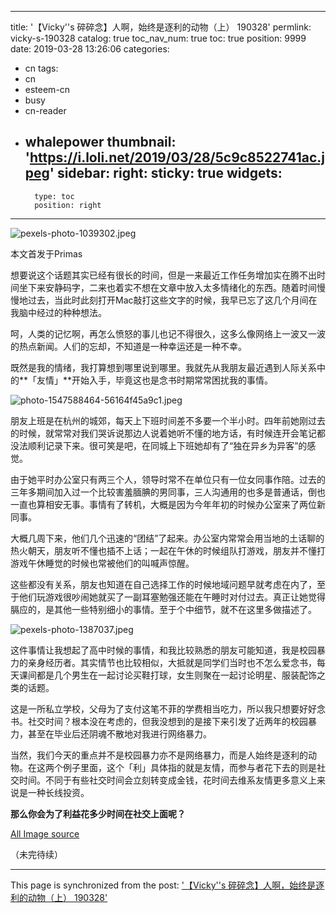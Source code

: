 
---
title: '【Vicky''s 碎碎念】人啊，始终是逐利的动物（上） 190328'
permlink: vicky-s-190328
catalog: true
toc_nav_num: true
toc: true
position: 9999
date: 2019-03-28 13:26:06
categories:
- cn
tags:
- cn
- esteem-cn
- busy
- cn-reader
- whalepower
thumbnail: 'https://i.loli.net/2019/03/28/5c9c8522741ac.jpeg'
sidebar:
    right:
        sticky: true
widgets:
    -
        type: toc
        position: right
---


![pexels-photo-1039302.jpeg](https://i.loli.net/2019/03/28/5c9c8522741ac.jpeg)

本文首发于Primas

想要说这个话题其实已经有很长的时间，但是一来最近工作任务增加实在腾不出时间坐下来安静码字，二来也着实不想在文章中放入太多情绪化的东西。随着时间慢慢地过去，当此时此刻打开Mac敲打这些文字的时候，我早已忘了这几个月间在我脑中经过的种种想法。

呵，人类的记忆啊，再怎么愤怒的事儿也记不得很久，这多么像网络上一波又一波的热点新闻。人们的忘却，不知道是一种幸运还是一种不幸。

既然是我的情绪，我打算想到哪里说到哪里。我就先从我朋友最近遇到人际关系中的**「友情」**开始入手，毕竟这也是念书时期常常困扰我的事情。

![photo-1547588464-56164f45a9c1.jpeg](https://i.loli.net/2019/03/28/5c9c85b1a0f83.jpeg)

朋友上班是在杭州的城郊，每天上下班时间差不多要一个半小时。四年前她刚过去的时候，就常常对我们哭诉说那边人说着她听不懂的地方话，有时候连开会笔记都没法顺利记录下来。很可笑是吧，在同城上下班她却有了“独在异乡为异客”的感觉。

由于她平时办公室只有两三个人，领导时常不在单位只有一位女同事作陪。过去的三年多期间加入过一个比较害羞腼腆的男同事，三人沟通用的也多是普通话，倒也一直也算相安无事。事情有了转机，大概是因为今年年初的时候办公室来了两位新同事。

大概几周下来，他们几个迅速的“团结”了起来。办公室内常常会用当地的土话聊的热火朝天，朋友听不懂也插不上话；一起在午休的时候组队打游戏，朋友并不懂打游戏午休睡觉的时候也常被他们的叫喊声惊醒。

这些都没有关系，朋友也知道在自己选择工作的时候地域问题早就考虑在内了，至于他们玩游戏很吵闹她就买了一副耳塞勉强还能在午睡时对付过去。真正让她觉得膈应的，是其他一些特别细小的事情。至于个中细节，就不在这里多做描述了。

![pexels-photo-1387037.jpeg](https://i.loli.net/2019/01/17/5c407ef7c0a24.jpeg)

这件事情让我想起了高中时候的事情，和我比较熟悉的朋友可能知道，我是校园暴力的亲身经历者。其实情节也比较相似，大抵就是同学们当时也不怎么爱念书，每天课间都是几个男生在一起讨论买鞋打球，女生则聚在一起讨论明星、服装配饰之类的话题。

这是一所私立学校，父母为了支付这笔不菲的学费相当吃力，所以我只想要好好念书。社交时间？根本没在考虑的，但我没想到的是接下来引发了近两年的校园暴力，甚至在毕业后还阴魂不散地对我进行网络暴力。

当然，我们今天的重点并不是校园暴力亦不是网络暴力，而是人始终是逐利的动物。在这两个例子里面，这个「利」具体指的就是友情，而参与者花下去的则是社交时间。不同于有些社交时间会立刻转变成金钱，花时间去维系友情更多意义上来说是一种长线投资。

**那么你会为了利益花多少时间在社交上面呢？**

[All Image source](https://www.pexels.com/)

（未完待续）

- - -

This page is synchronized from the post: ['【Vicky''s 碎碎念】人啊，始终是逐利的动物（上） 190328'](https://steemit.com/@nostalgic1212/vicky-s-190328)
